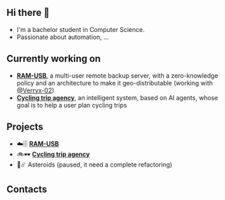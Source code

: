 ## Hi there 👋
- I'm a bachelor student in Computer Science.
- Passionate about automation, ...

## Currently working on
- [**RAM-USB**](https://github.com/Riccardo-Gottardi/ram-usb), a multi-user remote backup server, with a zero-knowledge policy and an architecture to make it geo-distributable (working with [@Verryx-02](https://github.com/Verryx-02))
- [**Cycling trip agency**](https://github.com/Riccardo-Gottardi/cycling_trip_agency), an intelligent system, based on AI agents, whose goal is to help a user plan cycling trips

## Projects
- ☁️🗄️ [**RAM-USB**](https://github.com/Riccardo-Gottardi/ram-usb)
- 🚲🕶️ [**Cycling trip agency**](https://github.com/Riccardo-Gottardi/cycling_trip_agency)
- 🚀☄️ Asteroids (paused, it need a complete refactoring)

## Contacts
